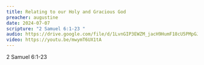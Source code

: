 ```yaml
---
title: Relating to our Holy and Gracious God
preacher: augustine
date: 2024-07-07
scripture: "2 Samuel 6:1-23 "
audio: https://drive.google.com/file/d/1LvnGIP3EWZM_jacH9HumF18cU5PMpGJN/view
video: https://youtu.be/mwymT6UX1tA
---
```

2 Samuel 6:1-23